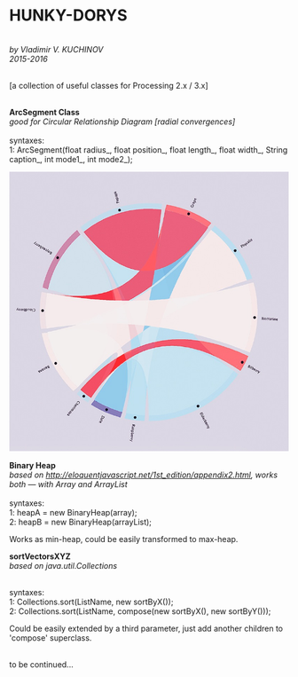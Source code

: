<h1><b>HUNKY-DORYS</b></h1><br>
<i>by Vladimir V. KUCHINOV<br>
2015-2016</i><br><br>

[a collection of useful classes for Processing 2.x / 3.x]<br><br>

<b>ArcSegment Class</b><br>
<i>good for Circular Relationship Diagram [radial convergences]</i><br><br>
syntaxes:<br>
1: ArcSegment(float radius_, float position_, float length_, float width_, String caption_, int mode1_, int mode2_);<br>

![alt tag](https://raw.githubusercontent.com/vkuchinov/hunkyDorys/updated/ArcSegmentClass/screenshot.png)


<b>Binary Heap</b><br>
<i>based on http://eloquentjavascript.net/1st_edition/appendix2.html, works both — with Array and ArrayList</i><br><br>
syntaxes:<br>
1: heapA = new BinaryHeap(array);<br>
2: heapB = new BinaryHeap(arrayList);<br>

Works as min-heap, could be easily transformed to max-heap.

<b>sortVectorsXYZ</b><br>
<i>based on java.util.Collections</i><br><br>

syntaxes:<br>
1: Collections.sort(ListName, new sortByX());<br>
2: Collections.sort(ListName, compose(new sortByX(), new sortByY()));<br>
	     
Could be easily extended by a third parameter, just add another children to<br>
'compose' superclass.<br><br>

to be continued...

